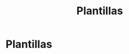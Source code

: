 ﻿---
uid: templates
locale: es
title: Plantillas
dnnversion: 09.02.00
related-topics: 
---

# Plantillas
